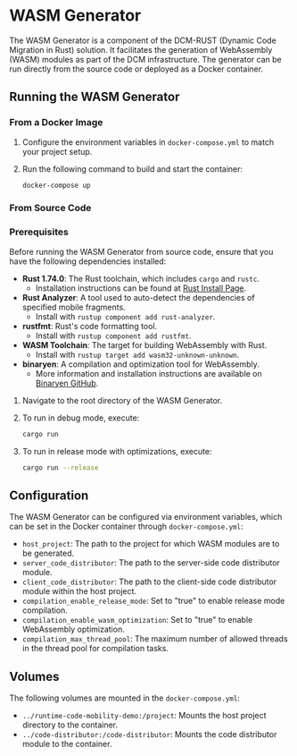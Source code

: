 # WASM Generator

The WASM Generator is a component of the DCM-RUST (Dynamic Code Migration in Rust) solution. It facilitates the
generation of WebAssembly (WASM) modules as part of the DCM infrastructure. The generator can be run directly from the
source code or deployed as a Docker container.

## Running the WASM Generator

### From a Docker Image

1. Configure the environment variables in `docker-compose.yml` to match your project setup.
2. Run the following command to build and start the container:

    ```bash
    docker-compose up
    ```

### From Source Code

### Prerequisites

Before running the WASM Generator from source code, ensure that you have the following dependencies installed:

- **Rust 1.74.0**: The Rust toolchain, which includes `cargo` and `rustc`.
    - Installation instructions can be found at [Rust Install Page](https://www.rust-lang.org/tools/install).
- **Rust Analyzer**: A tool used to auto-detect the dependencies of specified mobile fragments.
    - Install with `rustup component add rust-analyzer`.
- **rustfmt**: Rust's code formatting tool.
    - Install with `rustup component add rustfmt`.
- **WASM Toolchain**: The target for building WebAssembly with Rust.
    - Install with `rustup target add wasm32-unknown-unknown`.
- **binaryen**: A compilation and optimization tool for WebAssembly.
    - More information and installation instructions are available
      on [Binaryen GitHub](https://github.com/WebAssembly/binaryen).

1. Navigate to the root directory of the WASM Generator.
2. To run in debug mode, execute:

    ```bash
    cargo run
    ```

3. To run in release mode with optimizations, execute:

    ```bash
    cargo run --release
    ```

## Configuration

The WASM Generator can be configured via environment variables, which can be set in the Docker container
through `docker-compose.yml`:

- `host_project`: The path to the project for which WASM modules are to be generated.
- `server_code_distributor`: The path to the server-side code distributor module.
- `client_code_distributor`: The path to the client-side code distributor module within the host project.
- `compilation_enable_release_mode`: Set to "true" to enable release mode compilation.
- `compilation_enable_wasm_optimization`: Set to "true" to enable WebAssembly optimization.
- `compilation_max_thread_pool`: The maximum number of allowed threads in the thread pool for compilation tasks.

## Volumes

The following volumes are mounted in the `docker-compose.yml`:

- `../runtime-code-mobility-demo:/project`: Mounts the host project directory to the container.
- `../code-distributor:/code-distributor`: Mounts the code distributor module to the container.
